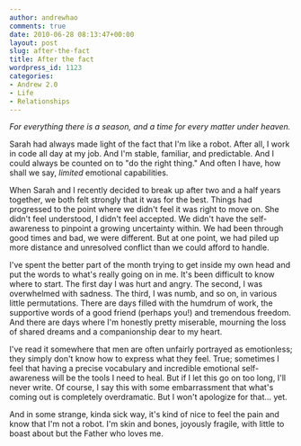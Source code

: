 ```yaml
---
author: andrewhao
comments: true
date: 2010-06-28 08:13:47+00:00
layout: post
slug: after-the-fact
title: After the fact
wordpress_id: 1123
categories:
- Andrew 2.0
- Life
- Relationships
---
```


_For everything there is a season, and a time for every matter under heaven._


Sarah had always made light of the fact that I'm like a robot. After all, I work in code all day at my job. And I'm stable, familiar, and predictable. And I could always be counted on to "do the right thing." And often I have, how shall we say, _limited_ emotional capabilities.

When Sarah and I recently decided to break up after two and a half years together, we both felt strongly that it was for the best. Things had progressed to the point where we didn't feel it was right to move on. She didn't feel understood, I didn't feel accepted. We didn't have the self-awareness to pinpoint a growing uncertainty within. We had been through good times and bad, we were different. But at one point, we had piled up more distance and unresolved conflict than we could afford to handle.

I've spent the better part of the month trying to get inside my own head and put the words to what's really going on in me. It's been difficult to know where to start. The first day I was hurt and angry. The second, I was overwhelmed with sadness. The third, I was numb, and so on, in various little permutations. There are days filled with the humdrum of work, the supportive words of a good friend (perhaps you!) and tremendous freedom. And there are days where I'm honestly pretty miserable, mourning the loss of shared dreams and a companionship dear to my heart.

I've read it somewhere that men are often unfairly portrayed as emotionless; they simply don't know how to express what they feel. True; sometimes I feel that having a precise vocabulary and incredible emotional self-awareness will be the tools I need to heal. But if I let this go on too long, I'll never write. Of course, I say this with some embarrassment that what's coming out is completely overdramatic. But I won't apologize for that... yet.

And in some strange, kinda sick way, it's kind of nice to feel the pain and know that I'm not a robot. I'm skin and bones, joyously fragile, with little to boast about but the Father who loves me.
